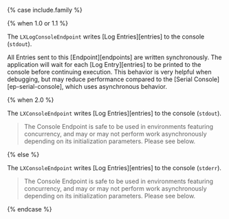 {% case include.family %}

{% when 1.0 or 1.1 %}


The `LXLogConsoleEndpoint` writes [Log Entries][entries] to the console (`stdout`).

All Entries sent to this [Endpoint][endpoints] are written synchronously. The application will wait for each [Log Entry][entries] to be printed to the console before continuing execution. This behavior is very helpful when debugging, but may reduce performance compared to the [Serial Console][ep-serial-console], which uses asynchronous behavior.


{% when 2.0 %}


The `LXConsoleEndpoint` writes [Log Entries][entries] to the console (`stdout`).

> The Console Endpoint is safe to be used in environments featuring concurrency, and may or may not perform work asynchronously depending on its initialization parameters. Please see below.


{% else %}


The `LXConsoleEndpoint` writes [Log Entries][entries] to the console (`stderr`).

> The Console Endpoint is safe to be used in environments featuring concurrency, and may or may not perform work asynchronously depending on its initialization parameters. Please see below.


{% endcase %}
